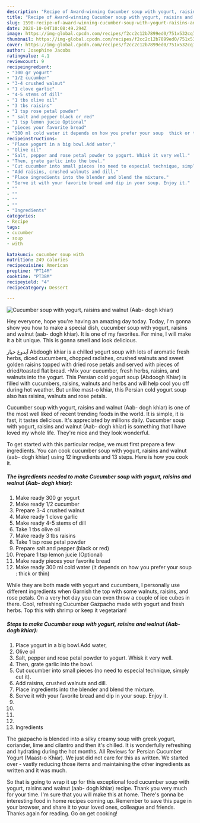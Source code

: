 ```yaml
---
description: "Recipe of Award-winning Cucumber soup with yogurt, raisins and walnut (Aab- dogh khiar)"
title: "Recipe of Award-winning Cucumber soup with yogurt, raisins and walnut (Aab- dogh khiar)"
slug: 1590-recipe-of-award-winning-cucumber-soup-with-yogurt-raisins-and-walnut-aab-dogh-khiar
date: 2020-10-04T10:08:49.294Z
image: https://img-global.cpcdn.com/recipes/f2cc2c12b7899ed0/751x532cq70/cucumber-soup-with-yogurt-raisins-and-walnut-aab-dogh-khiar-recipe-main-photo.jpg
thumbnail: https://img-global.cpcdn.com/recipes/f2cc2c12b7899ed0/751x532cq70/cucumber-soup-with-yogurt-raisins-and-walnut-aab-dogh-khiar-recipe-main-photo.jpg
cover: https://img-global.cpcdn.com/recipes/f2cc2c12b7899ed0/751x532cq70/cucumber-soup-with-yogurt-raisins-and-walnut-aab-dogh-khiar-recipe-main-photo.jpg
author: Josephine Jacobs
ratingvalue: 4.1
reviewcount: 9
recipeingredient:
- "300 gr yogurt"
- "1/2 cucumber"
- "3-4 crushed walnut"
- "1 clove garlic"
- "4-5 stems of dill"
- "1 tbs olive oil"
- "3 tbs raisins"
- "1 tsp rose petal powder"
- " salt and pepper black or red"
- "1 tsp lemon jucie Optional"
- "pieces your favorite bread"
- "300 ml cold water it depends on how you prefer your soup  thick or thin"
recipeinstructions:
- "Place yogurt in a big bowl.Add water,"
- "Olive oil"
- "Salt, pepper and rose petal powder to yogurt. Whisk it very well."
- "Then, grate garlic into the bowl."
- "Cut cucumber into small pieces (no need to especial technique, simply cut it)."
- "Add raisins, crushed walnuts and dill."
- "Place ingredients into the blender and blend the mixture."
- "Serve it with your favorite bread and dip in your soup. Enjoy it."
- ""
- ""
- ""
- ""
- "Ingredients"
categories:
- Recipe
tags:
- cucumber
- soup
- with

katakunci: cucumber soup with 
nutrition: 249 calories
recipecuisine: American
preptime: "PT14M"
cooktime: "PT38M"
recipeyield: "4"
recipecategory: Dessert

---
```



![Cucumber soup with yogurt, raisins and walnut (Aab- dogh khiar)](https://img-global.cpcdn.com/recipes/f2cc2c12b7899ed0/751x532cq70/cucumber-soup-with-yogurt-raisins-and-walnut-aab-dogh-khiar-recipe-main-photo.jpg)

Hey everyone, hope you're having an amazing day today. Today, I'm gonna show you how to make a special dish, cucumber soup with yogurt, raisins and walnut (aab- dogh khiar). It is one of my favorites. For mine, I will make it a bit unique. This is gonna smell and look delicious.

آبدوغ خیار Abdoogh khiar is a chilled yogurt soup with lots of aromatic fresh herbs, diced cucumbers, chopped radishes, crushed walnuts and sweet golden raisins topped with dried rose petals and served with pieces of dried/toasted flat bread. -Mix your cucumber, fresh herbs, raisins, and walnuts into the yogurt. This Persian cold yogurt soup (Abdoogh Khiar) is filled with cucumbers, raisins, walnuts and herbs and will help cool you off during hot weather. But unlike mast-o khiar, this Persian cold yogurt soup also has raisins, walnuts and rose petals.

Cucumber soup with yogurt, raisins and walnut (Aab- dogh khiar) is one of the most well liked of recent trending foods in the world. It is simple, it is fast, it tastes delicious. It's appreciated by millions daily. Cucumber soup with yogurt, raisins and walnut (Aab- dogh khiar) is something that I have loved my whole life. They're nice and they look wonderful.


To get started with this particular recipe, we must first prepare a few ingredients. You can cook cucumber soup with yogurt, raisins and walnut (aab- dogh khiar) using 12 ingredients and 13 steps. Here is how you cook it.

<!--inarticleads1-->

##### The ingredients needed to make Cucumber soup with yogurt, raisins and walnut (Aab- dogh khiar):

1. Make ready 300 gr yogurt
1. Make ready 1/2 cucumber
1. Prepare 3-4 crushed walnut
1. Make ready 1 clove garlic
1. Make ready 4-5 stems of dill
1. Take 1 tbs olive oil
1. Make ready 3 tbs raisins
1. Take 1 tsp rose petal powder
1. Prepare  salt and pepper (black or red)
1. Prepare 1 tsp lemon jucie (Optional)
1. Make ready pieces your favorite bread
1. Make ready 300 ml cold water (it depends on how you prefer your soup : thick or thin)


While they are both made with yogurt and cucumbers, I personally use different ingredients when Garnish the top with some walnuts, raisins, and rose petals. On a very hot day you can even throw a couple of ice cubes in there. Cool, refreshing Cucumber Gazpacho made with yogurt and fresh herbs. Top this with shrimp or keep it vegetarian! 

<!--inarticleads2-->

##### Steps to make Cucumber soup with yogurt, raisins and walnut (Aab- dogh khiar):

1. Place yogurt in a big bowl.Add water,
1. Olive oil
1. Salt, pepper and rose petal powder to yogurt. Whisk it very well.
1. Then, grate garlic into the bowl.
1. Cut cucumber into small pieces (no need to especial technique, simply cut it).
1. Add raisins, crushed walnuts and dill.
1. Place ingredients into the blender and blend the mixture.
1. Serve it with your favorite bread and dip in your soup. Enjoy it.
1. 
1. 
1. 
1. 
1. Ingredients


The gazpacho is blended into a silky creamy soup with greek yogurt, coriander, lime and cilantro and then it&#39;s chilled. It is wonderfully refreshing and hydrating during the hot months. All Reviews for Persian Cucumber Yogurt (Maast-o Khiar). We just did not care for this as written. We started over - vastly reducing those items and maintaining the other ingredients as written and it was much. 

So that is going to wrap it up for this exceptional food cucumber soup with yogurt, raisins and walnut (aab- dogh khiar) recipe. Thank you very much for your time. I'm sure that you will make this at home. There's gonna be interesting food in home recipes coming up. Remember to save this page in your browser, and share it to your loved ones, colleague and friends. Thanks again for reading. Go on get cooking!
